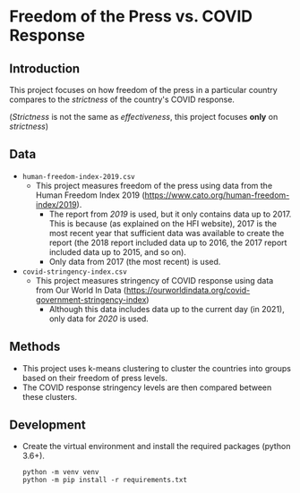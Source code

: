 # Freedom of the Press vs. COVID Response

## Introduction

This project focuses on how freedom of the press in a particular country compares to the *strictness* of the country's COVID response.

(*Strictness* is not the same as *effectiveness*, this project focuses **only** on *strictness*)

## Data

- `human-freedom-index-2019.csv`
    - This project measures freedom of the press using data from the Human Freedom Index 2019 (https://www.cato.org/human-freedom-index/2019).
        - The report from *2019* is used, but it only contains data up to 2017. This is because (as explained on the HFI website), 2017 is the most recent year that sufficient data was available to create the report (the 2018 report included data up to 2016, the 2017 report included data up to 2015, and so on).
        - Only data from 2017 (the most recent) is used.
- `covid-stringency-index.csv`
    - This project measures stringency of COVID response using data from Our World In Data (https://ourworldindata.org/covid-government-stringency-index)
        - Although this data includes data up to the current day (in 2021), only data for *2020* is used.

## Methods

- This project uses k-means clustering to cluster the countries into groups based on their freedom of press levels.
- The COVID response stringency levels are then compared between these clusters.

## Development

- Create the virtual environment and install the required packages (python 3.6+).
    ```
    python -m venv venv
    python -m pip install -r requirements.txt
    ```
